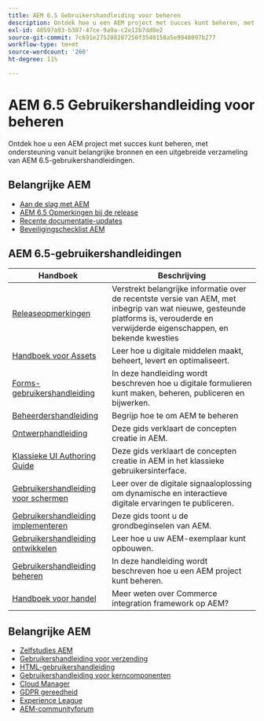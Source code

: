 ```yaml
---
title: AEM 6.5 Gebruikershandleiding voor beheren
description: Ontdek hoe u een AEM project met succes kunt beheren, met ondersteuning vanuit belangrijke bronnen en een uitgebreide verzameling van AEM 6.5-gebruikershandleidingen.
exl-id: 40597a93-b307-47ce-9a9a-c2e12b7dd0e2
source-git-commit: 7c691e275208287250f3540158a5e9948097b277
workflow-type: tm+mt
source-wordcount: '260'
ht-degree: 11%

---
```


# AEM 6.5 Gebruikershandleiding voor beheren

Ontdek hoe u een AEM project met succes kunt beheren, met ondersteuning vanuit belangrijke bronnen en een uitgebreide verzameling van AEM 6.5-gebruikershandleidingen.

## Belangrijke AEM

* [Aan de slag met AEM](https://experienceleague.adobe.com/docs/experience-manager-65.html)
* [AEM 6.5 Opmerkingen bij de release](/help/release-notes/home.md)
* [Recente documentatie-updates](https://helpx.adobe.com/experience-manager/documentation-updates.html)
* [Beveiligingschecklist AEM](/help/sites-administering/security-checklist.md)

## AEM 6.5-gebruikershandleidingen

| Handboek | Beschrijving |
|--- |---|
| [Releaseopmerkingen](/help/release-notes/home.md) | Verstrekt belangrijke informatie over de recentste versie van AEM, met inbegrip van wat nieuwe, gesteunde platforms is, verouderde en verwijderde eigenschappen, en bekende kwesties |
| [Handboek voor Assets](/help/assets/home.md) | Leer hoe u digitale middelen maakt, beheert, levert en optimaliseert. |
| [Forms-gebruikershandleiding](/help/forms/home.md) | In deze handleiding wordt beschreven hoe u digitale formulieren kunt maken, beheren, publiceren en bijwerken. |
| [Beheerdershandleiding](/help/sites-administering/home.md) | Begrijp hoe te om AEM te beheren |
| [Ontwerphandleiding](/help/sites-authoring/home.md) | Deze gids verklaart de concepten creatie in AEM. |
| [Klassieke UI Authoring Guide](/help/sites-classic-ui-authoring/home.md) | Deze gids verklaart de concepten creatie in AEM in het klassieke gebruikersinterface. |
| [Gebruikershandleiding voor schermen](https://experienceleague.adobe.com/docs/experience-manager-screens/user-guide/aem-screens-introduction.html) | Leer over de digitale signaaloplossing om dynamische en interactieve digitale ervaringen te publiceren. |
| [Gebruikershandleiding implementeren](/help/sites-deploying/home.md) | Deze gids toont u de grondbeginselen van AEM. |
| [Gebruikershandleiding ontwikkelen](/help/sites-developing/home.md) | Leer hoe u uw AEM-exemplaar kunt opbouwen. |
| [Gebruikershandleiding beheren](/help/managing/home.md) | In deze handleiding wordt beschreven hoe u een AEM project kunt beheren. |
| [Handboek voor handel](/help/commerce/home.md) | Meer weten over Commerce integration framework op AEM? |

## Belangrijke AEM

* [Zelfstudies AEM](https://helpx.adobe.com/experience-manager/kt/index/aem-6-4-videos.html)
* [Gebruikershandleiding voor verzending](https://experienceleague.adobe.com/docs/experience-manager-dispatcher/using/dispatcher.html)
* [HTML-gebruikershandleiding](https://experienceleague.adobe.com/docs/experience-manager-htl/content/overview.html)
* [Gebruikershandleiding voor kerncomponenten](https://experienceleague.adobe.com/docs/experience-manager-core-components/using/introduction.html)
* [Cloud Manager](https://experienceleague.adobe.com/docs/experience-manager-cloud-manager/content/introduction.html)
* [GDPR gereedheid](/help/managing/data-protection-and-privacy.md)
* [Experience League](https://guided.adobe.com/?promoid=K42KVXHD&amp;mv=other#solutions/experience-manager)
* [AEM-communityforum](https://forums.adobe.com/community/experience-cloud/marketing-cloud/experience-manager)
